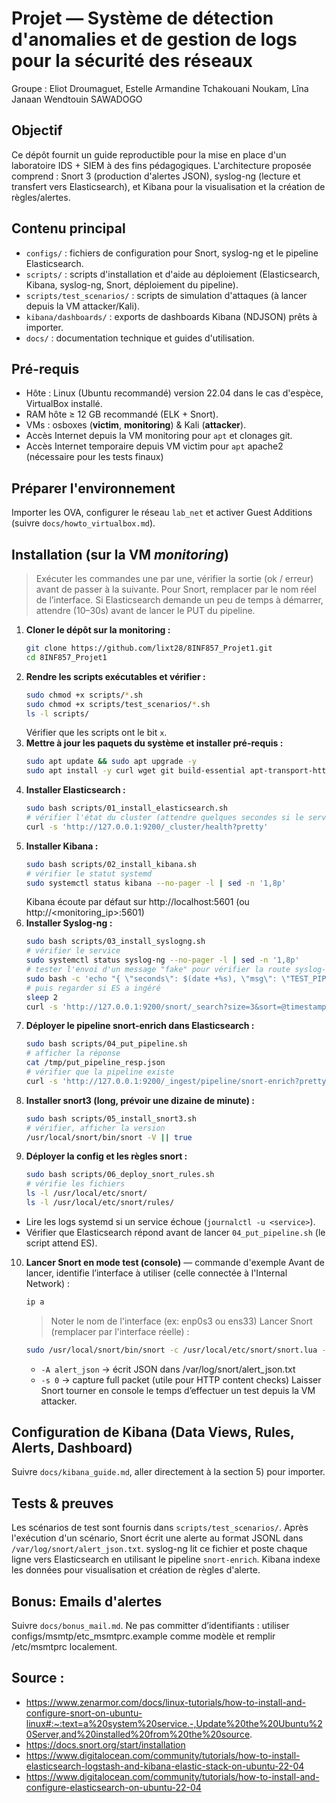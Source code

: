 # Projet — Système de détection d'anomalies et de gestion de logs pour la sécurité des réseaux
Groupe : Eliot Droumaguet, Estelle Armandine Tchakouani Noukam, Lîna Janaan Wendtouin SAWADOGO

## Objectif
Ce dépôt fournit un guide reproductible pour la mise en place d'un laboratoire IDS + SIEM à des fins pédagogiques. 
L'architecture proposée comprend : Snort 3 (production d'alertes JSON), syslog-ng (lecture et transfert vers Elasticsearch), 
et Kibana pour la visualisation et la création de règles/alertes.

## Contenu principal
- `configs/` : fichiers de configuration pour Snort, syslog-ng et le pipeline Elasticsearch.
- `scripts/` : scripts d'installation et d'aide au déploiement (Elasticsearch, Kibana, syslog-ng, Snort, déploiement du pipeline).
- `scripts/test_scenarios/` : scripts de simulation d'attaques (à lancer depuis la VM attacker/Kali).
- `kibana/dashboards/` : exports de dashboards Kibana (NDJSON) prêts à importer.
- `docs/` : documentation technique et guides d'utilisation.

## Pré-requis
- Hôte : Linux (Ubuntu recommandé) version 22.04 dans le cas d'espèce, VirtualBox installé.
- RAM hôte ≥ 12 GB recommandé (ELK + Snort).
- VMs : osboxes (**victim**, **monitoring**) & Kali (**attacker**).
- Accès Internet depuis la VM monitoring pour `apt` et clonages git.
- Accès Internet temporaire depuis VM victim pour `apt` apache2 (nécessaire pour les tests finaux)

## Préparer l'environnement 
Importer les OVA, configurer le réseau `lab_net` et activer Guest Additions (suivre `docs/howto_virtualbox.md`).

## Installation (sur la VM *monitoring*)
> Exécuter les commandes une par une, vérifier la sortie (ok / erreur) avant de passer à la suivante.
> Pour Snort, remplacer <interface> par le nom réel de l’interface.
> Si Elasticsearch demande un peu de temps à démarrer, attendre (10–30s) avant de lancer le PUT du pipeline.

1. **Cloner le dépôt sur la monitoring :**
   ```bash
   git clone https://github.com/lixt28/8INF857_Projet1.git
   cd 8INF857_Projet1
   ```
2. **Rendre les scripts exécutables et vérifier :**
   ```bash
   sudo chmod +x scripts/*.sh
   sudo chmod +x scripts/test_scenarios/*.sh
   ls -l scripts/
   ```
   Vérifier que les scripts ont le bit `x`.
3. **Mettre à jour les paquets du système et installer pré-requis :**
   ```bash
   sudo apt update && sudo apt upgrade -y
   sudo apt install -y curl wget git build-essential apt-transport-https ca-certificates gnupg jq
   ```
4. **Installer Elasticsearch :**
   ```bash
   sudo bash scripts/01_install_elasticsearch.sh
   # vérifier l'état du cluster (attendre quelques secondes si le service démarre)
   curl -s 'http://127.0.0.1:9200/_cluster/health?pretty'
   ```
5. **Installer Kibana :**
   ```bash
   sudo bash scripts/02_install_kibana.sh
   # vérifier le statut systemd
   sudo systemctl status kibana --no-pager -l | sed -n '1,8p'
   ```
   Kibana écoute par défaut sur http://localhost:5601 (ou http://<monitoring_ip>:5601)
6. **Installer Syslog-ng :**
   ```bash
   sudo bash scripts/03_install_syslogng.sh
   # vérifier le service
   sudo systemctl status syslog-ng --no-pager -l | sed -n '1,8p'
   # tester l'envoi d'un message "fake" pour vérifier la route syslog-ng -> ES :
   sudo bash -c 'echo "{ \"seconds\": $(date +%s), \"msg\": \"TEST_PIPELINE\", \"rule\": \"0:0:0\" }" >> /var/log/snort/alert_json.txt'
   # puis regarder si ES a ingéré
   sleep 2
   curl -s 'http://127.0.0.1:9200/snort/_search?size=3&sort=@timestamp:desc&pretty'
   ```
7. **Déployer le pipeline snort-enrich dans Elasticsearch :**
   ```bash
   sudo bash scripts/04_put_pipeline.sh
   # afficher la réponse
   cat /tmp/put_pipeline_resp.json
   # vérifier que la pipeline existe
   curl -s 'http://127.0.0.1:9200/_ingest/pipeline/snort-enrich?pretty'
   ```
8. **Installer snort3 (long, prévoir une dizaine de minute) :**
    ```bash
    sudo bash scripts/05_install_snort3.sh
    # vérifier, afficher la version
    /usr/local/snort/bin/snort -V || true
    ```
9. **Déployer la config et les règles snort :**
    ```bash
    sudo bash scripts/06_deploy_snort_rules.sh
    # vérifie les fichiers
    ls -l /usr/local/etc/snort/
    ls -l /usr/local/etc/snort/rules/
    ```
- Lire les logs systemd si un service échoue (`journalctl -u <service>`).
- Vérifier que Elasticsearch répond avant de lancer `04_put_pipeline.sh` (le script attend ES).
10. **Lancer Snort en mode test (console)** — commande d'exemple
    Avant de lancer, identifie l’interface à utiliser (celle connectée à l'Internal Network) :
    ```bash
    ip a
    ```
    > Noter le nom de l'interface (ex: enp0s3 ou ens33)
    Lancer Snort (remplacer <interface> par l'interface réelle) :
    ```bash
    sudo /usr/local/snort/bin/snort -c /usr/local/etc/snort/snort.lua -i <interface> -A alert_json -l /var/log/snort -k none -s 0
    ```
    - `-A alert_json` → écrit JSON dans /var/log/snort/alert_json.txt
    - `-s 0` → capture full packet (utile pour HTTP content checks)
    Laisser Snort tourner en console le temps d’effectuer un test depuis la VM attacker.

## Configuration de Kibana (Data Views, Rules, Alerts, Dashboard)
Suivre `docs/kibana_guide.md`, aller directement à la section 5) pour importer.

## Tests & preuves
Les scénarios de test sont fournis dans `scripts/test_scenarios/`. Après l'exécution d'un scénario, 
Snort écrit une alerte au format JSONL dans `/var/log/snort/alert_json.txt`. syslog-ng lit ce fichier et poste chaque ligne
vers Elasticsearch en utilisant le pipeline `snort-enrich`. Kibana indexe les données pour visualisation et création de règles d'alerte.

## Bonus: Emails d'alertes
Suivre `docs/bonus_mail.md`.
Ne pas committer d’identifiants : utiliser configs/msmtp/etc_msmtprc.example comme modèle et remplir /etc/msmtprc localement.  

## Source : 
- https://www.zenarmor.com/docs/linux-tutorials/how-to-install-and-configure-snort-on-ubuntu-linux#:~:text=a%20system%20service.-,Update%20the%20Ubuntu%20Server,and%20installed%20from%20the%20source.
- https://docs.snort.org/start/installation
- https://www.digitalocean.com/community/tutorials/how-to-install-elasticsearch-logstash-and-kibana-elastic-stack-on-ubuntu-22-04
- https://www.digitalocean.com/community/tutorials/how-to-install-and-configure-elasticsearch-on-ubuntu-22-04
